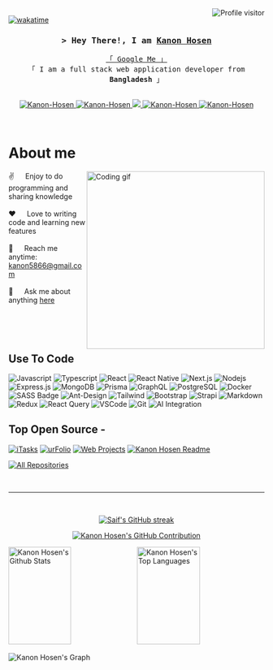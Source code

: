 <!--
<h2 align="center">
  Welcome to Kanon Hosen World!
  <img src="https://media.giphy.com/media/hvRJCLFzcasrR4ia7z/giphy.gif" width="28">
</h2>
-->

<!--
<p align="center">
  <a href="https://github.com/Kanon-Hosen"><img src="https://readme-typing-svg.herokuapp.com/?lines=Self%20Taught%20Programmer;Front%20End%20Developer;1.5%2B%20years%20of%20coding%20experience;Always%20learning%20new%20things&center=true&width=380&height=45"></a>
</p>

 -->

<a href="https://komarev.com/ghpvc/?username=Kanon-Hosen">
  <img align="right" src="https://komarev.com/ghpvc/?username=Kanon-Hosen&label=Visitors&color=0e75b6&style=flat" alt="Profile visitor" />
</a>


[![wakatime](https://wakatime.com/badge/user/eebb3dd8-d9b2-40de-9b88-6fd6cac99dbc.svg)](https://wakatime.com/@eebb3dd8-d9b2-40de-9b88-6fd6cac99dbc)

<!-- Intro  -->
<h3 align="center">
        <samp>&gt; Hey There!, I am
                <b><a target="_blank" href="https://Kanon-Hosen.com">Kanon Hosen</a></b>
        </samp>
</h3>


<p align="center"> 
  <samp>
    <a href="https://www.google.com/search?q=Al+Siam">「 Google Me 」</a>
    <br>
    「 I am a full stack web application developer from <b>Bangladesh</b> 」
    <br>
    <br>
  </samp>
</p>

<p align="center">
 <a href="[https://Kanon-Hosen.com](https://kanon-portfolio.vercel.app/)" target="blank">
  <img src="https://img.shields.io/badge/Website-DC143C?style=for-the-badge&logo=medium&logoColor=white" alt="Kanon-Hosen" />
 </a>
 <a href="https://linkedin.com/in/kanon-hosen" target="_blank">
  <img src="https://img.shields.io/badge/LinkedIn-0077B5?style=for-the-badge&logo=linkedin&logoColor=white" alt="Kanon-Hosen"/>
 </a>
 <!-- <a href="https://dev.to/Kanon-Hosen" target="_blank">
  <img src="https://img.shields.io/badge/dev.to-0A0A0A?style=for-the-badge&logo=dev.to&logoColor=white" alt="Kanon-Hosen" />
 </a> -->
 <a href="https://twitter.com/_Kanon-Hosen" target="_blank">
  <img src="https://img.shields.io/badge/Twitter-1DA1F2?style=for-the-badge&logo=twitter&logoColor=white" />
 </a>
 <a href="https://instagram.com/Kanon-Hosen" target="_blank">
  <img src="https://img.shields.io/badge/Instagram-fe4164?style=for-the-badge&logo=instagram&logoColor=white" alt="Kanon-Hosen" />
 </a> 
 <a href="[https://facebook.com/Kanon-Hosen.dev](https://www.facebook.com/kanon.hosen.75)" target="_blank">
  <img src="https://img.shields.io/badge/Facebook-20BEFF?&style=for-the-badge&logo=facebook&logoColor=white" alt="Kanon-Hosen"  />
  </a> 
</p>
<br />

<!-- About Section -->
 # About me
 
<p>
 <img align="right" width="350" src="/assets/programmer.gif" alt="Coding gif" />
  
 ✌️ &emsp; Enjoy to do programming and sharing knowledge <br/><br/>
 ❤️ &emsp; Love to writing code and learning new features<br/><br/>
 📧 &emsp; Reach me anytime: kanon5866@gmail.com<br/><br/>
 💬 &emsp; Ask me about anything [here](https://github.com/Kanon-Hosen/Kanon-Hosen/issues)

</p>

<br/>
<br/>
<br/>

## Use To Code

![Javascript](https://img.shields.io/badge/Javascript-F0DB4F?style=for-the-badge&labelColor=black&logo=javascript&logoColor=F0DB4F)
![Typescript](https://img.shields.io/badge/Typescript-007acc?style=for-the-badge&labelColor=black&logo=typescript&logoColor=007acc)
![React](https://img.shields.io/badge/-React-61DBFB?style=for-the-badge&labelColor=black&logo=react&logoColor=61DBFB)
![React Native](https://img.shields.io/badge/React_Native-20232A?style=for-the-badge&logo=react&logoColor=61DAFB)
![Next.js](https://img.shields.io/badge/next.js-000000?style=for-the-badge&logo=nextdotjs&logoColor=white)
![Nodejs](https://img.shields.io/badge/Nodejs-3C873A?style=for-the-badge&labelColor=black&logo=node.js&logoColor=3C873A)
![Express.js](https://img.shields.io/badge/Express.js-000000?style=for-the-badge&logo=express&logoColor=white)
![MongoDB](https://img.shields.io/badge/MongoDB-4EA94B?style=for-the-badge&logo=mongodb&logoColor=white)
![Prisma](https://img.shields.io/badge/Prisma-2D3748?style=for-the-badge&logo=prisma&logoColor=white)
![GraphQL](https://img.shields.io/badge/GraphQL-E10098?style=for-the-badge&logo=graphql&logoColor=white)
![PostgreSQL](https://img.shields.io/badge/PostgreSQL-316192?style=for-the-badge&logo=postgresql&logoColor=white)
![Docker](https://img.shields.io/badge/Docker-2496ED?style=for-the-badge&logo=docker&logoColor=white)
![SASS Badge](https://img.shields.io/badge/Sass-CC6699?style=for-the-badge&logo=sass&logoColor=white)
![Ant-Design](https://img.shields.io/badge/AntDesign-0170FE?style=for-the-badge&logo=antdesign&logoColor=white)
![Tailwind](https://img.shields.io/badge/Tailwind_CSS-092749?style=for-the-badge&logo=tailwindcss&logoColor=06B6D4&labelColor=000000)
![Bootstrap](https://img.shields.io/badge/Bootstrap-563D7C?style=for-the-badge&logo=bootstrap&logoColor=white)
![Strapi](https://img.shields.io/badge/strapi-2E7EEA?style=for-the-badge&logo=strapi&logoColor=white)
![Markdown](https://img.shields.io/badge/Markdown-000000?style=for-the-badge&logo=markdown&logoColor=white)
![Redux](https://img.shields.io/badge/Redux-593D88?style=for-the-badge&logo=redux&logoColor=white)
![React Query](https://img.shields.io/badge/-React_Query-FF4154?style=for-the-badge&logo=react%20query&logoColor=white)
![VSCode](https://img.shields.io/badge/Visual_Studio-0078d7?style=for-the-badge&logo=visual%20studio&logoColor=white)
![Git](https://img.shields.io/badge/Git-F05032?style=for-the-badge&logo=git&logoColor=white)
![AI Integration](https://img.shields.io/badge/AI%20Integration-000000?style=for-the-badge&logo=openai&logoColor=white)
<br/>

## Top Open Source -
[![iTasks](https://github-readme-stats.vercel.app/api/pin/?username=Kanon-Hosen&repo=itasks&border_color=7F3FBF&bg_color=0D1117&title_color=C9D1D9&text_color=8B949E&icon_color=7F3FBF)](https://github.com/Kanon-Hosen/itasks)
[![urFolio](https://github-readme-stats.vercel.app/api/pin/?username=Kanon-Hosen&repo=urfolio&border_color=7F3FBF&bg_color=0D1117&title_color=C9D1D9&text_color=8B949E&icon_color=7F3FBF)](https://github.com/Kanon-Hosen/urfolio)
[![Web Projects](https://github-readme-stats.vercel.app/api/pin/?username=Kanon-Hosen&repo=web-projects&border_color=7F3FBF&bg_color=0D1117&title_color=C9D1D9&text_color=8B949E&icon_color=7F3FBF)](https://github.com/Kanon-Hosen/web-projects)
[![Kanon Hosen Readme](https://github-readme-stats.vercel.app/api/pin/?username=Kanon-Hosen&repo=Kanon-Hosen&border_color=7F3FBF&bg_color=0D1117&title_color=C9D1D9&text_color=8B949E&icon_color=7F3FBF)](https://github.com/Kanon-Hosen/Kanon-Hosen)

<p align="left">
  <a href="https://github.com/Kanon-Hosen?tab=repositories" target="_blank"><img alt="All Repositories" title="All Repositories" src="https://img.shields.io/badge/-All%20Repos-2962FF?style=for-the-badge&logo=koding&logoColor=white"/></a>
</p>

<br/>
<hr/>
<br/>

<p align="center">
  <a href="https://github.com/Kanon-Hosen">
    <img src="https://github-readme-streak-stats.herokuapp.com/?user=Kanon-Hosen&theme=radical&border=7F3FBF&background=0D1117" alt="Saif's GitHub streak"/>
  </a>
</p>

<p align="center">
  <a href="https://github.com/Kanon-Hosen">
    <img src="https://github-profile-summary-cards.vercel.app/api/cards/profile-details?username=Kanon-Hosen&theme=radical" alt="Kanon Hosen's GitHub Contribution"/>
  </a>
</p>

<a> 
    <a href="https://github.com/Kanon-Hosen"><img alt="Kanon Hosen's Github Stats" src="https://denvercoder1-github-readme-stats.vercel.app/api?username=Kanon-Hosen&show_icons=true&count_private=true&theme=react&border_color=7F3FBF&bg_color=0D1117&title_color=F85D7F&icon_color=F8D866" height="192px" width="49.5%"/></a>
  <a href="https://github.com/Kanon-Hosen"><img alt="Kanon Hosen's Top Languages" src="https://denvercoder1-github-readme-stats.vercel.app/api/top-langs/?username=Kanon-Hosen&langs_count=8&layout=compact&theme=react&border_color=7F3FBF&bg_color=0D1117&title_color=F85D7F&icon_color=F8D866" height="192px" width="49.5%"/></a>
  <br/>
</a>


![Kanon Hosen's Graph](https://github-readme-activity-graph.vercel.app/graph?username=Kanon-Hosen&custom_title=Al%20Siam's%20GitHub%20Activity%20Graph&bg_color=0D1117&color=7F3FBF&line=7F3FBF&point=7F3FBF&area_color=FFFFFF&title_color=FFFFFF&area=true)
